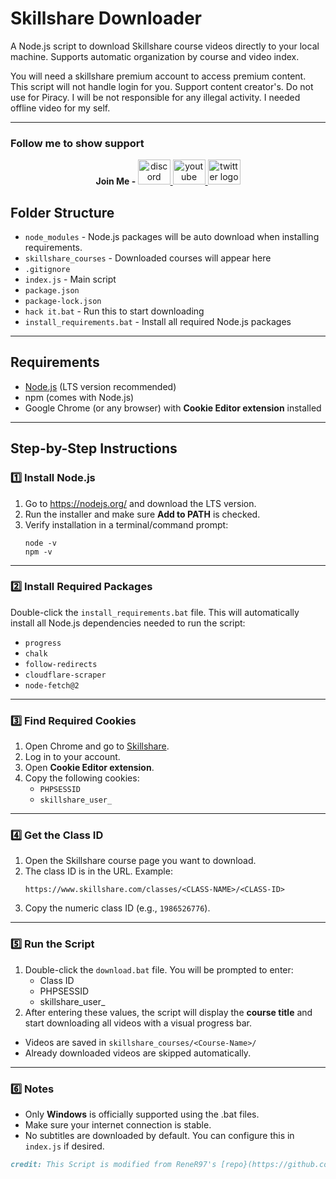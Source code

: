 <h1>Skillshare Downloader</h1>
<p>A Node.js script to download Skillshare course videos directly to your local machine. Supports automatic organization by course and video index.</p>
You will need a skillshare premium account to access premium content. This script will not handle login for you. Support content creator's. Do not use for Piracy. I will be not responsible for any illegal activity. I needed offline video for my self.
<hr>

<h3>Follow me to show support</h3>

<div align="center">
    <b>Join Me - </b>
  <a href="https://dsc.gg/hackfams" target="_blank">
    <img src="https://raw.githubusercontent.com/maurodesouza/profile-readme-generator/master/src/assets/icons/social/discord/default.svg" width="52" height="40" alt="discord logo"  />
  </a>
  <a href="https://www.youtube.com/@l1ackoder?sub_confirmation=1" target="_blank">
    <img src="https://raw.githubusercontent.com/maurodesouza/profile-readme-generator/master/src/assets/icons/social/youtube/default.svg" width="52" height="40" alt="youtube logo"  />
  </a>
  <a href="https://x.com/l1ackoder" target="_blank">
    <img src="https://raw.githubusercontent.com/maurodesouza/profile-readme-generator/master/src/assets/icons/social/twitter/default.svg" width="52" height="40" alt="twitter logo"  />
  </a>
</div>

<h2>Folder Structure</h2>
<ul>
    <li><code>node_modules</code> - Node.js packages will be auto download when installing requirements.</li>
    <li><code>skillshare_courses</code> - Downloaded courses will appear here</li>
    <li><code>.gitignore</code></li>
    <li><code>index.js</code> - Main script</li>
    <li><code>package.json</code></li>
    <li><code>package-lock.json</code></li>
    <li><code>hack it.bat</code> - Run this to start downloading</li>
    <li><code>install_requirements.bat</code> - Install all required Node.js packages</li>
</ul>

<hr>

<h2>Requirements</h2>
<ul>
    <li><a href="https://nodejs.org/">Node.js</a> (LTS version recommended)</li>
    <li>npm (comes with Node.js)</li>
    <li>Google Chrome (or any browser) with <strong>Cookie Editor extension</strong> installed</li>
</ul>

<hr>

<h2>Step-by-Step Instructions</h2>

<h3>1️⃣ Install Node.js</h3>
<ol>
    <li>Go to <a href="https://nodejs.org/">https://nodejs.org/</a> and download the LTS version.</li>
    <li>Run the installer and make sure <strong>Add to PATH</strong> is checked.</li>
    <li>Verify installation in a terminal/command prompt:
        <pre><code>node -v
npm -v</code></pre>
    </li>
</ol>

<hr>

<h3>2️⃣ Install Required Packages</h3>
<p>Double-click the <code>install_requirements.bat</code> file. This will automatically install all Node.js dependencies needed to run the script:</p>
<ul>
    <li><code>progress</code></li>
    <li><code>chalk</code></li>
    <li><code>follow-redirects</code></li>
    <li><code>cloudflare-scraper</code></li>
    <li><code>node-fetch@2</code></li>
</ul>

<hr>

<h3>3️⃣ Find Required Cookies</h3>
<ol>
    <li>Open Chrome and go to <a href="https://www.skillshare.com/">Skillshare</a>.</li>
    <li>Log in to your account.</li>
    <li>Open <strong>Cookie Editor extension</strong>.</li>
    <li>Copy the following cookies:
        <ul>
            <li><code>PHPSESSID</code></li>
            <li><code>skillshare_user_</code></li>
        </ul>
    </li>
</ol>

<hr>

<h3>4️⃣ Get the Class ID</h3>
<ol>
    <li>Open the Skillshare course page you want to download.</li>
    <li>The class ID is in the URL. Example:
        <pre><code>https://www.skillshare.com/classes/&lt;CLASS-NAME&gt;/&lt;CLASS-ID&gt;</code></pre>
    </li>
    <li>Copy the numeric class ID (e.g., <code>1986526776</code>).</li>
</ol>

<hr>

<h3>5️⃣ Run the Script</h3>
<ol>
    <li>Double-click the <code>download.bat</code> file. You will be prompted to enter:
        <ul>
            <li>Class ID</li>
            <li>PHPSESSID</li>
            <li>skillshare_user_</li>
        </ul>
    </li>
    <li>After entering these values, the script will display the <strong>course title</strong> and start downloading all videos with a visual progress bar.</li>
</ol>
<ul>
    <li>Videos are saved in <code>skillshare_courses/&lt;Course-Name&gt;/</code></li>
    <li>Already downloaded videos are skipped automatically.</li>
</ul>

<hr>

<h3>6️⃣ Notes</h3>
<ul>
    <li>Only <strong>Windows</strong> is officially supported using the .bat files.</li>
    <li>Make sure your internet connection is stable.</li>
    <li>No subtitles are downloaded by default. You can configure this in <code>index.js</code> if desired.</li>
</ul>

```markdown
credit: This Script is modified from ReneR97's [repo}(https://github.com/ReneR97/skillshare-downloader)
```
